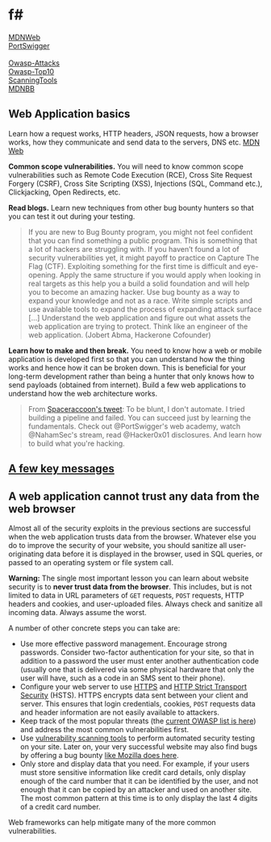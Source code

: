# f#
<a href="https://developer.mozilla.org/en-US/docs/Web">MDNWeb</a><br/>
<a href="https://portswigger.net/web-security">PortSwigger</a><br/>
<a href=""></a><br/>
<a href="https://owasp.org/www-community/attacks/">Owasp-Attacks</a><br/>
<a href="https://owasp.org/www-project-top-ten/">Owasp-Top10</a><br/>
<a href="https://owasp.org/www-community/Vulnerability_Scanning_Tools">ScanningTools</a><br/>
<a href="https://www.mozilla.org/en-US/security/bug-bounty/">MDNBB</a><br/>

<h2>Web Application basics</h2>
Learn how a request works, HTTP headers, JSON requests, how a browser works, how they communicate and send data to the servers, DNS etc. <a href="https://developer.mozilla.org/en-US/docs/Web">MDN Web</a>

<b>Common scope vulnerabilities.</b> You will need to know common scope vulnerabilities such as Remote Code Execution (RCE), Cross Site Request Forgery (CSRF), Cross Site Scripting (XSS), Injections (SQL, Command etc.), Clickjacking, Open Redirects, etc.

<b>Read blogs.</b> Learn new techniques from other bug bounty hunters so that you can test it out during your testing.

>If you are new to Bug Bounty program, you might not feel confident that you can find something a public program. This is something that a lot of hackers are struggling with. If you haven’t found a lot of security vulnerabilities yet, it might payoff to practice on Capture The Flag (CTF). Exploiting something for the first time is difficult and eye-opening. Apply the same structure if you would apply when looking in real targets as this help you a build a solid foundation and will help you to become an amazing hacker. Use bug bounty as a way to expand your knowledge and not as a race. Write simple scripts and use available tools to expand the process of expanding attack surface [...] Understand the web application and figure out what assets the web application are trying to protect. Think like an engineer of the web application. (Jobert Abma, Hackerone Cofounder)

<b>Learn how to make and then break.</b> You need to know how a web or mobile application is developed first so that you can understand how the thing works and hence how it can be broken down. This is beneficial for your long-term development rather than being a hunter that only knows how to send payloads (obtained from internet). Build a few web applications to understand how the web architecture works.

> From <a href="https://twitter.com/spaceraccoonsec/status/1250403032971407360?s=20"> Spaceraccoon's tweet</a>: To be blunt, I don't automate. I tried building a pipeline and failed. You can succeed just by learning the fundamentals. Check out @PortSwigger's web academy, watch @NahamSec's stream, read @Hacker0x01 disclosures. And learn how to build what you're hacking.

<section aria-labelledby="a_few_key_messages"><h2 id="a_few_key_messages"><a href="#a_few_key_messages">A few key messages</a></h2><div class="section-content">
<h2>A web application cannot trust any data from the web browser</h2>
<p>Almost all of the security exploits in the previous sections are successful when the web application trusts data from the browser. Whatever else you do to improve the security of your website, you should sanitize all user-originating data before it is displayed in the browser, used in SQL queries, or passed to an operating system or file system call.</p>
<div class="notecard warning" id="sect6">
  <p><strong>Warning:</strong> The single most important lesson you can learn about website security is to <strong>never trust data from the browser</strong>. This includes, but is not limited to data in URL parameters of <code>GET</code> requests, <code>POST</code> requests, HTTP headers and cookies, and user-uploaded files. Always check and sanitize all incoming data. Always assume the worst.</p>
</div>
<p>A number of other concrete steps you can take are:</p>
<ul>
  <li>Use more effective password management. Encourage strong passwords. Consider two-factor authentication for your site, so that in addition to a password the user must enter another authentication code (usually one that is delivered via some physical hardware that only the user will have, such as a code in an SMS sent to their phone).</li>
  <li>Configure your web server to use <a href="/en-US/docs/Glossary/HTTPS">HTTPS</a> and <a href="/en-US/docs/Web/HTTP/Headers/Strict-Transport-Security">HTTP Strict Transport Security</a> (HSTS). HTTPS encrypts data sent between your client and server. This ensures that login credentials, cookies, <code>POST</code> requests data and header information are not easily available to attackers.</li>
  <li>Keep track of the most popular threats (the <a href="https://owasp.org/www-project-top-ten/" class="external" target="_blank">current OWASP list is here</a>) and address the most common vulnerabilities first.</li>
  <li>Use <a href="https://owasp.org/www-community/Vulnerability_Scanning_Tools" class="external" target="_blank">vulnerability scanning tools</a> to perform automated security testing on your site. Later on, your very successful website may also find bugs by offering a bug bounty <a href="https://www.mozilla.org/en-US/security/bug-bounty/faq-webapp/" class="external" target="_blank">like Mozilla does here</a>.</li>
  <li>Only store and display data that you need. For example, if your users must store sensitive information like credit card details, only display enough of the card number that it can be identified by the user, and not enough that it can be copied by an attacker and used on another site. The most common pattern at this time is to only display the last 4 digits of a credit card number.</li>
</ul>
<p>Web frameworks can help mitigate many of the more common vulnerabilities.</p></div></section>
